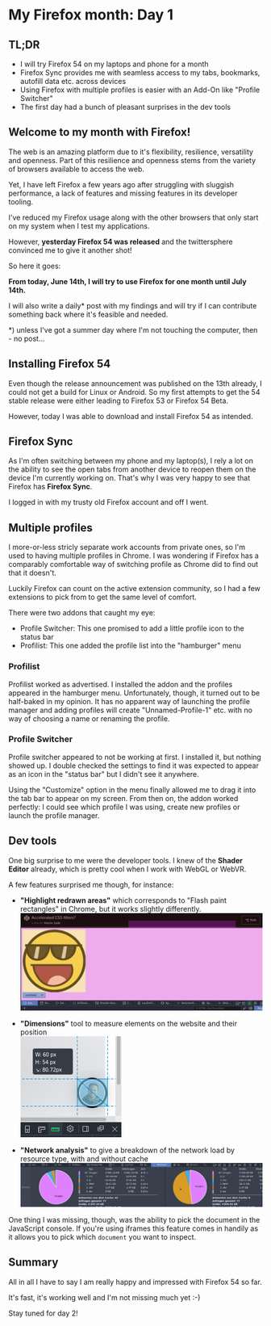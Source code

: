 <!-- My Firefox month: Day 1 -->
# My Firefox month: Day 1

## TL;DR

* I will try Firefox 54 on my laptops and phone for a month
* Firefox Sync provides me with seamless access to my tabs, bookmarks, autofill data etc. across devices
* Using Firefox with multiple profiles is easier with an Add-On like "Profile Switcher"
* The first day had a bunch of pleasant surprises in the dev tools

## Welcome to my month with Firefox!

The web is an amazing platform due to it's flexibility, resilience, versatility and openness.
Part of this resilience and openness stems from the variety of browsers available to access the web.

Yet, I have left Firefox a few years ago after struggling with sluggish performance, a lack of features and missing features in its developer tooling.

I've reduced my Firefox usage along with the other browsers that only start on my system when I test my applications.

However, **yesterday Firefox 54 was released** and the twittersphere convinced me to give it another shot!

So here it goes:

**From today, June 14th, I will try to use Firefox for one month until July 14th.**

I will also write a daily* post with my findings and will try if I can contribute something back where it's feasible and needed.

*) unless I've got a summer day where I'm not touching the computer, then - no post...

## Installing Firefox 54

Even though the release announcement was published on the 13th already, I could not get a build for Linux or Android.
So my first attempts to get the 54 stable release were either leading to Firefox 53 or Firefox 54 Beta.

However, today I was able to download and install Firefox 54 as intended.

## Firefox Sync

As I'm often switching between my phone and my laptop(s), I rely a lot on the ability to see the open tabs from another device to reopen them on the device I'm currently working on. That's why I was very happy to see that Firefox has **Firefox Sync**.

I logged in with my trusty old Firefox account and off I went.

## Multiple profiles

I more-or-less stricly separate work accounts from private ones, so I'm used to having multiple profiles in Chrome.
I was wondering if Firefox has a comparably comfortable way of switching profile as Chrome did to find out that it doesn't.

Luckily Firefox can count on the active extension community, so I had a few extensions to pick from to get the same level of comfort.

There were two addons that caught my eye:

- Profile Switcher: This one promised to add a little profile icon to the status bar
- Profilist: This one added the profile list into the "hamburger" menu

### Profilist
Profilist worked as advertised. I installed the addon and the profiles appeared in the hamburger menu.
Unfortunately, though, it turned out to be half-baked in my opinion. It has no apparent way of launching the profile manager and adding profiles will create "Unnamed-Profile-1" etc. with no way of choosing a name or renaming the profile.

### Profile Switcher
Profile switcher appeared to not be working at first. I installed it, but nothing showed up. I double checked the settings to find it was expected to appear as an icon in the "status bar" but I didn't see it anywhere.

Using the "Customize" option in the menu finally allowed me to drag it into the tab bar to appear on my screen.
From then on, the addon worked perfectly: I could see which profile I was using, create new profiles or launch the profile manager.

## Dev tools

One big surprise to me were the developer tools. I knew of the **Shader Editor** already, which is pretty cool when I work with WebGL or WebVR.

A few features surprised me though, for instance:

- **"Highlight redrawn areas"** which corresponds to "Flash paint rectangles" in Chrome, but it works slightly differently.
![](../images/post-images/firefox/firefox-day1-2.png)

- **"Dimensions"** tool to measure elements on the website and their position<br>
![](../images/post-images/firefox/firefox-day1-3.png)

- **"Network analysis"** to give a breakdown of the network load by resource type, with and without cache
![](../images/post-images/firefox/firefox-day1-4.png)

One thing I was missing, though, was the ability to pick the document in the JavaScript console. If you're using iframes this feature comes in handily as it allows you to pick which `document` you want to inspect.

## Summary

All in all I have to say I am really happy and impressed with Firefox 54 so far.

It's fast, it's working well and I'm not missing much yet :-)

Stay tuned for day 2!